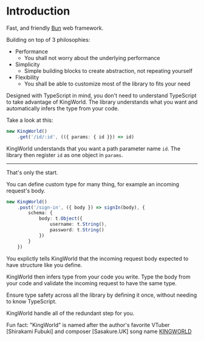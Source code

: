 # Introduction
Fast, and friendly [Bun](https://bun.sh) web framework.

Building on top of 3 philosophies:
- Performance
    - You shall not worry about the underlying performance
- Simplicity
    - Simple building blocks to create abstraction, not repeating yourself
- Flexibility
    - You shall be able to customize most of the library to fits your need

Designed with TypeScript in mind, you don't need to understand TypeScript to take advantage of KingWorld. The library understands what you want and automatically infers the type from your code.

Take a look at this:
```typescript
new KingWorld()
    .get('/id/:id', (({ params: { id }}) => id)
```

KingWorld understands that you want a path parameter name `id`.
The library then register `id` as one object in `params`.

--- 
That's only the start.

You can define custom type for many thing, for example an incoming request's body.
```typescript
new KingWorld()
    .post('/sign-in', ({ body }) => signIn(body), {
        schema: {
            body: t.Object({
                username: t.String(),
                password: t.String()
            })
        }
    })
```

You explictly tells KingWorld that the incoming request body expected to have structure like you define.

KingWorld then infers type from your code you write. 
Type the body from your code and validate the incoming request to have the same type.

Ensure type safety across all the library by defining it once, without needing to know TypeScript.

KingWorld handle all of the redundant step for you.

Fun fact: "KingWorld" is named after the author's favorite VTuber [Shirakami Fubuki] and composer [Sasakure.UK] song name [KINGWORLD](https://youtu.be/yVaQpUUAzik)

